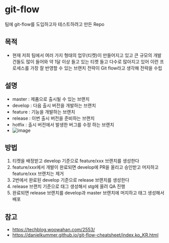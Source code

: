 # git-flow

팀에 git-flow를 도입하고자 테스트하려고 만든 Repo

## 목적
* 현재 저희 팀에서 여러 가지 형태의 업무(티켓)이 만들어지고 있고 큰 규모의 개발 건들도 많이 들어와 약 1달 이상 들고 있는 티켓 들고 다수로 많아지고 있어 이런 프로세스를 가장 잘 반영할 수 있는 브랜치 전략이 Git flow라고 생각해 전략을 수립

## 설명
* master : 제품으로 출시될 수 있는 브랜치
* develop : 다음 출시 버전을 개발하는 브랜치
* feature : 기능을 개발하는 브랜치
* release : 이번 출시 버전을 준비하는 브랜치
* hotfix : 출시 버전에서 발생한 버그를 수정 하는 브랜치
* ![image](https://user-images.githubusercontent.com/52308702/200251251-bcdf818d-4a81-4602-911a-74268aa76fc6.png)


## 방법
1. 티켓을 배정받고 develop 기준으로 feature/xxx 브랜치를 생성한다
2. feature/xxx에서 개발이 완료되면 develop에 PR을 올리고 승인받고 머지하고 feature/xxx 브랜치는 제거
3. 2번에서 완료된 develop 기준으로 release 브랜치를 생성한다
4. release 브랜치 기준으로 태그 생성해서 stg에 올려 QA 진행
5. 완료되면 release 브랜치를 develop과 master 브랜치에 머지하고 태그 생성해서 배포

## 참고
* https://techblog.woowahan.com/2553/
* https://danielkummer.github.io/git-flow-cheatsheet/index.ko_KR.html
